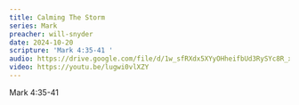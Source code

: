 ```yaml
---
title: Calming The Storm
series: Mark
preacher: will-snyder
date: 2024-10-20
scripture: 'Mark 4:35-41 '
audio: https://drive.google.com/file/d/1w_sfRXdx5XYyOHheifbUd3RySYc8R_xw/view?usp=sharing
video: https://youtu.be/lugwi0vlXZY
---
```


Mark 4:35-41
